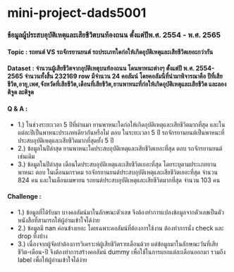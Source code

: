 # mini-project-dads5001
### ข้อมูลผู้ประสบอุบัติเหตุและเสียชีวิตบนท้องถนน ตั้งแต่ปีพ.ศ. 2554 - พ.ศ. 2565 
#### Topic : รถยนต์ VS รถจักรยานยนต์ รถประเภทใดก่อให้เกิดอุบัติเหตุและเสียชีวิตเยอะกว่ากัน 
#### Dataset : จำนวนผู้เสียชีวิตจากอุบัติเหตุบนท้องถนน โดนพาหนะต่างๆ ตั้งแต่ปี พ.ศ. 2554-2565 จำนวนทั้งสิ้น 232169 row มีจำนวน 24 คอลัมน์ โดยคอลัมนืที่นำมาพิจารณาคือ ปีที่เสียชีวิต,อายุ,เพศ,จังหวัดที่เสียชีวิต,เดือนที่เสียชีวิต,ยานพาหนะที่ก่อให้เกิดอุบัติเหตุและเสียชีวิต และลองติจูด ละติจูด
#### Q & A : 
- 1.) ในช่วงระยะเวลา 5 ปีที่ผ่านมา ยานพาหนะใดก่อให้เกิดอุบัติเหตุและเสียชีวิตมากที่สุด และในแต่ละปีเป็นพาหนะประเภทเดียวกันหรือไม่ 
ตอบ ในระยะเวลา 5 ปี รถจักรยานยนต์เป็นพาหนะที่ประสบอุบัติเหตุและเสียชีวิตมากที่สุดทั้ง 5 ปี                                                 
- 2.) ข้อมูลในปีล่าสุด ยานพาหนะใดประสบอุบัติเหตุและเสียชีวิตเยอะที่สุด 
ตอบ รถจักรยานยนต์เช่นเดิม
- 3.) ข้อมูลในปีล่าสุด เดือนใดประสบอุบัติเหตุและเสียชีวิตเยอะที่สุด โดยระบุตามประเภทยานพาหนะ
ตอบ ในเดือนมกราคม รถจักรยานยนต์ประสบอุบัติเหตุและเสียชีวิตเยอะที่สุด จำนวน 824 คน และในเดือนเมษายน รถยนต์ประสบอุบัติเหตุและเสียขีวิตมากที่สุด จำนวน 103 คน 
#### Challenge : 
- 1.) ข้อมูลที่ได้รับมา บางคอลัมน์มาในลักษณะตัวเลข จึงต้องทำการแปลงข้อมูลจากตัวเลขเป็นตัวหนังสือที่สามารถให้ผู้อ่านเข้าใจได้ง่าย
- 2.) ข้อมูลมี nan ค่อนข้างเยอะ โดยเฉพาะคอลัมน์ที่ต้องการใช้งาน ต้องทำการนั่ง check และ drop ทิ้งบ้าง
- 3.) เนื่องจากผู้จัดทำต้องการวิเคราะห์ผู้เสียชีวิตรายเดือนด้วย แต่ข้อมูลมาในลักษณะวันที่เสียชีวิต-เดือน-ปี จึงต้องทำการสร้างคอลัมน์ dummy เพื่อใช้ในการแยกแต่ละเดือนออกมา รวมถึง label เพื่อให้ผู้อ่านเข้าใจได้ง่าย

